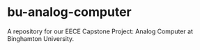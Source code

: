 # bu-analog-computer
A repository for our EECE Capstone Project: Analog Computer at Binghamton University.
